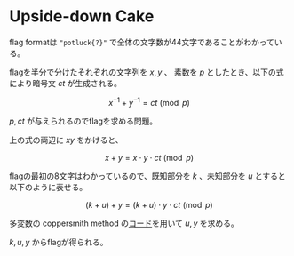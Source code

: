 
# Upside-down Cake

flag formatは `"potluck{?}"` で全体の文字数が44文字であることがわかっている。

flagを半分で分けたそれぞれの文字列を $x,y$ 、
素数を $p$ としたとき、以下の式により暗号文 $ct$ が生成される。

$$
    x^{-1} + y^{-1} = ct \pmod p
$$

$p,ct$ が与えられるのでflagを求める問題。

上の式の両辺に $xy$ をかけると、

$$
    x + y = x\cdot y\cdot ct \pmod p
$$

flagの最初の8文字はわかっているので、既知部分を $k$ 、未知部分を $u$ とすると以下のように表せる。

$$
    (k + u) + y = (k + u)\cdot y\cdot ct \pmod p
$$

多変数の coppersmith method の[コード](https://github.com/defund/coppersmith)を用いて
 $u,y$ を求める。

$k,u,y$ からflagが得られる。